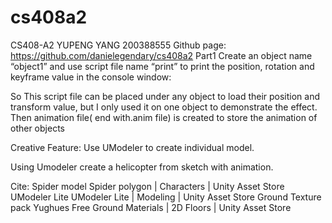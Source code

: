 # cs408a2
CS408-A2
YUPENG YANG 200388555
Github page: https://github.com/danielegendary/cs408a2
Part1
Create an object name “object1” and use script file name “print” to print the position, rotation and keyframe value in the console window:
 
  
So This script file can be placed under any object to load their position and transform value, but I only used it on one object to demonstrate the effect.
Then animation file( end with.anim file) is created to store the animation of other objects
 
Creative Feature: Use UModeler to create individual model.
 
Using Umodeler create a helicopter from sketch with animation.


Cite:
Spider model Spider polygon | Characters | Unity Asset Store
UModeler Lite UModeler Lite | Modeling | Unity Asset Store
Ground Texture pack Yughues Free Ground Materials | 2D Floors | Unity Asset Store
